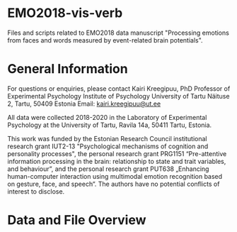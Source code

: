 # EMO2018-vis-verb
 Files and scripts related to EMO2018 data manuscript "Processing emotions from faces and words measured by event-related brain potentials".
# General Information
For questions or enquiries, please contact 
Kairi Kreegipuu, PhD
Professor of Experimental Psychology
Institute of Psychology
University of Tartu
Näituse 2, Tartu, 50409
Estonia
Email: kairi.kreegipuu@ut.ee

All data were collected 2018-2020 in the Laboratory of Experimental Psychology at the University of Tartu, Ravila 14a, 50411 Tartu, Estonia. 

This work was funded by the Estonian Research Council institutional research grant IUT2-13 "Psychological mechanisms of cognition and personality processes", the personal research grant PRG1151 “Pre-attentive information processing in the brain: relationship to state and trait variables, and behaviour”, and the personal research grant PUT638 „Enhancing human-computer interaction using multimodal emotion recognition based on gesture, face, and speech“. The authors have no potential conflicts of interest to disclose.

# Data and File Overview
